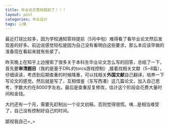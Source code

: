 ```yaml
---
title: 毕业论文答辩提前了！！！
layout: post
categories: 毕业设计
tags: 心情
---
```

最近打球比较多，因为学校通知答辩提前（5月中旬）难得看了看毕业论文然后发现差的好多。前边说感觉轻松是因为自己没有看明白这些要求，那么本应该早做的准备现在看起来就有些紧了。

昨天晚上在知乎上边搜索了很多关于本科生毕业论文怎么写的回答，总结了一下，首先要<b>审清题目</b>（我的是基于DRL的torcs游戏控制）,接着找相关文献（5~8篇），仔细读读，考虑到后期查重的时候降重，可以找相关<b>外国文献</b>自己翻译，培养一下写论文的感觉。然后就是写了，互相借鉴（东写西凑）这几篇论文，加入自己思考，字数大约在8000字左右。最后是查重反复修改，估计这个阶段会花费大量时间和金钱。

大约还有一个月，需要先赶制出一个论文初稿，否则觉得很慌。咦...是相当难受了，自己没有控制好自己的时间。

鄙视我自己=_=